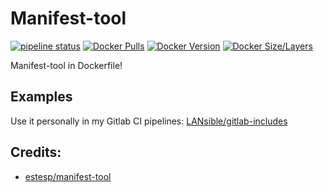 # Manifest-tool
[![pipeline status](https://gitlab.com/lansible1/docker-nfs-client-provisioner/badges/master/pipeline.svg)](https://gitlab.com/lansible1/docker-nfs-client-provisioner/-/commits/master)
[![Docker Pulls](https://img.shields.io/docker/pulls/lansible/nfs-client-provisioner.svg)](https://hub.docker.com/r/lansible/nfs-client-provisioner)
[![Docker Version](https://images.microbadger.com/badges/version/lansible/nfs-client-provisioner:latest.svg)](https://microbadger.com/images/lansible/nfs-client-provisioner:latest)
[![Docker Size/Layers](https://images.microbadger.com/badges/image/lansible/nfs-client-provisioner:latest.svg)](https://microbadger.com/images/lansible/nfs-client-provisioner:latest)

Manifest-tool in Dockerfile!

## Examples

Use it personally in my Gitlab CI pipelines: [LANsible/gitlab-includes](https://github.com/LANsible/gitlab-includes/blob/master/docker-build.yml#L61)

## Credits:

* [estesp/manifest-tool](https://github.com/estesp/manifest-tool)
